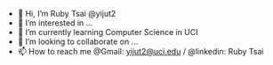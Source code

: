- 👋 Hi, I’m Ruby Tsai @yijut2
- 👀 I’m interested in ...
- 🌱 I’m currently learning Computer Science in UCI
- 💞️ I’m looking to collaborate on ...
- 📫 How to reach me @Gmail: yijut2@uci.edu / @linkedin: Ruby Tsai

<!---
yijut2/yijut2 is a ✨ special ✨ repository because its `README.md` (this file) appears on your GitHub profile.
You can click the Preview link to take a look at your changes.
--->
